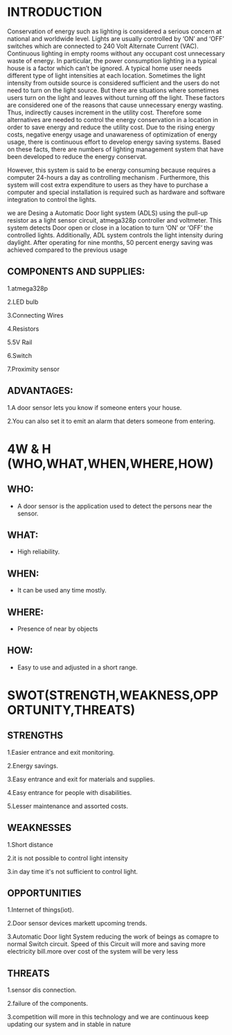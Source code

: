 # INTRODUCTION 
Conservation of energy such as lighting is considered a serious concern at national and worldwide level. Lights are usually controlled by ‘ON’ and ‘OFF’ switches which are connected to 240 Volt Alternate Current (VAC). Continuous lighting in empty rooms without any occupant cost unnecessary waste of energy. In particular, the power consumption lighting in a typical house is a factor which can’t be ignored. A typical home user needs different type of light intensities at each location. Sometimes the light intensity from outside source is considered sufficient and the users do not need to turn on the light source. But there are situations where sometimes users turn on the light and leaves without turning off the light. These factors are considered one of the reasons that cause unnecessary energy wasting. Thus, indirectly causes increment in the utility cost. Therefore some alternatives are needed to control the energy conservation in a location in order to save energy and reduce the utility cost.  Due to the rising energy costs, negative energy usage and unawareness of optimization of energy usage, there is continuous effort to develop energy saving systems. Based on these facts, there are numbers of lighting management system that have been developed to reduce the energy conservat.

However, this system is said to be energy consuming because requires a computer 24-hours a day as controlling mechanism . Furthermore, this system will cost extra expenditure to users as they have to purchase a computer and special installation is required such as hardware and software integration to control the lights.

we are Desing a  Automatic Door light system (ADLS) using the pull-up resistor as a  light sensor circuit, atmega328p controller and voltmeter. This system detects Door open or close in a location to turn ‘ON’ or ‘OFF’ the controlled lights. Additionally, ADL system controls the light intensity during daylight. After operating for nine months, 50 percent energy saving was achieved compared to the previous usage 
## COMPONENTS AND SUPPLIES:
1.atmega328p

2.LED bulb

3.Connecting Wires

4.Resistors

5.5V Rail

6.Switch

7.Proximity sensor
## ADVANTAGES:
1.A door sensor lets you know if someone enters your house.

2.You can also set it to emit an alarm that deters someone from entering.
# 4W & H (WHO,WHAT,WHEN,WHERE,HOW)
 ## WHO:
   * A door sensor is the application used to detect the persons near the sensor.
 ## WHAT:
   * High reliability.
 ## WHEN:
   * It can be used any time mostly.
 ## WHERE:
   * Presence of near by objects
 ## HOW:
   * Easy to use and adjusted in a short range.

# SWOT(STRENGTH,WEAKNESS,OPPORTUNITY,THREATS)

## STRENGTHS
  1.Easier entrance and exit monitoring.
  
  2.Energy savings.
  
  3.Easy entrance and exit for materials and supplies.
  
  4.Easy entrance for people with disabilities.
  
  5.Lesser maintenance and assorted costs.
## WEAKNESSES
  1.Short distance
  
  2.it is not possible to control light intensity
  
  3.in day time it's not sufficient to control light. 
## OPPORTUNITIES
1.Internet of things(iot).

2.Door sensor devices markett upcoming trends.

3.Automatic Door light System reducing the work of beings as comapre to normal Switch circuit. Speed of this Circuit will more and saving more             electricity bill.more over cost of the system will be very less
## THREATS
1.sensor dis connection.

2.failure of the components.

3.competition will more in this technology and we are continuous keep updating our system and in stable in nature
